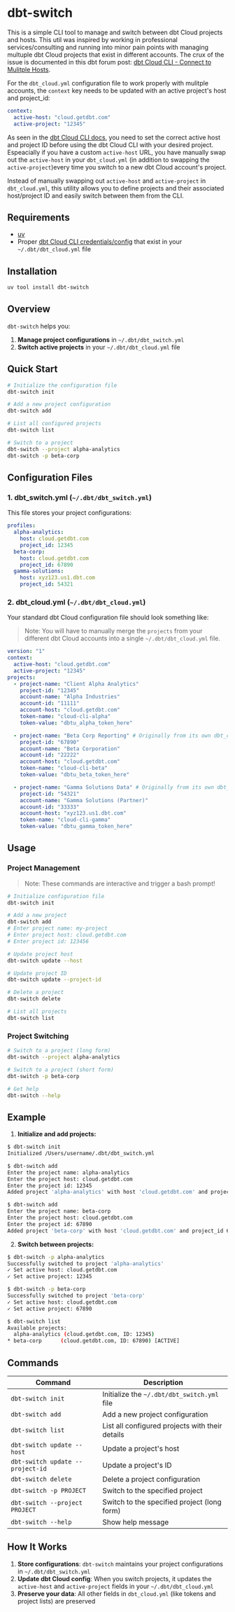 # dbt-switch

This is a simple CLI tool to manage and switch between dbt Cloud projects and hosts. This util was inspired by working in professional services/consulting and running into minor pain points with managing multuple dbt Cloud projects that exist in different accounts. The crux of the issue is documented in this dbt forum post: [dbt Cloud CLI - Connect to Mulitple Hosts](https://discourse.getdbt.com/t/dbt-cloud-cli-connect-to-multiple-hosts/14075).

For the `dbt_cloud.yml` configuration file to work properly with mulitple accounts, the `context` key needs to be updated with an active project's host and project_id:

```yml
context:
  active-host: "cloud.getdbt.com"
  active-project: "12345"
```

As seen in the [dbt Cloud CLI docs](https://docs.getdbt.com/docs/cloud/configure-cloud-cli#configure-the-dbt-cli), you need to set the correct active host and project ID before using the dbt Cloud CLI with your desired project.  Espeacially if you have a custom `active-host` URL, you have manually swap out the `active-host` in your `dbt_cloud.yml` (in addition to swapping the `active-project`)every time you switch to a new dbt Cloud account's project.

Instead of manually swapping out `active-host` and `active-project` in `dbt_cloud.yml`, this utility allows you to define projects and their associated host/project ID and easily switch between them from the CLI.

## Requirements
- [uv](https://docs.astral.sh/uv/getting-started/installation/)
- Proper [dbt Cloud CLI credentials/config](https://docs.getdbt.com/docs/cloud/configure-cloud-cli#configure-the-dbt-cli) that exist in your `~/.dbt/dbt_cloud.yml` file 

## Installation

```bash
uv tool install dbt-switch
```

## Overview

`dbt-switch` helps you:
1. **Manage project configurations** in `~/.dbt/dbt_switch.yml`
2. **Switch active projects** in your `~/.dbt/dbt_cloud.yml` file

## Quick Start

```bash
# Initialize the configuration file
dbt-switch init

# Add a new project configuration
dbt-switch add

# List all configured projects
dbt-switch list

# Switch to a project
dbt-switch --project alpha-analytics
dbt-switch -p beta-corp
```

## Configuration Files

### 1. dbt_switch.yml (`~/.dbt/dbt_switch.yml`)

This file stores your project configurations:

```yaml
profiles:
  alpha-analytics:
    host: cloud.getdbt.com
    project_id: 12345
  beta-corp:
    host: cloud.getdbt.com  
    project_id: 67890
  gamma-solutions:
    host: xyz123.us1.dbt.com
    project_id: 54321
```

### 2. dbt_cloud.yml (`~/.dbt/dbt_cloud.yml`)

Your standard dbt Cloud configuration file should look something like:

>Note: You will have to manually merge the `projects` from your different dbt Cloud accounts into a single `~/.dbt/dbt_cloud.yml` file.

```yaml
version: "1"
context:
  active-host: "cloud.getdbt.com"
  active-project: "12345"
projects:
  - project-name: "Client Alpha Analytics"
    project-id: "12345"
    account-name: "Alpha Industries"
    account-id: "11111"
    account-host: "cloud.getdbt.com"
    token-name: "cloud-cli-alpha"
    token-value: "dbtu_alpha_token_here"

  - project-name: "Beta Corp Reporting" # Originally from its own dbt_cloud.yml, manually "merged" (paseted) in
    project-id: "67890"
    account-name: "Beta Corporation"
    account-id: "22222"
    account-host: "cloud.getdbt.com"
    token-name: "cloud-cli-beta"
    token-value: "dbtu_beta_token_here"

  - project-name: "Gamma Solutions Data" # Originally from its own dbt_cloud.yml, manually "merged" (paseted) in
    project-id: "54321"
    account-name: "Gamma Solutions (Partner)"
    account-id: "33333"
    account-host: "xyz123.us1.dbt.com"
    token-name: "cloud-cli-gamma"
    token-value: "dbtu_gamma_token_here"
```

## Usage

### Project Management

>Note: These commands are interactive and trigger a bash prompt!

```bash
# Initialize configuration file
dbt-switch init

# Add a new project
dbt-switch add
# Enter project name: my-project
# Enter project host: cloud.getdbt.com
# Enter project id: 123456

# Update project host
dbt-switch update --host

# Update project ID  
dbt-switch update --project-id

# Delete a project
dbt-switch delete

# List all projects
dbt-switch list
```

### Project Switching

```bash
# Switch to a project (long form)
dbt-switch --project alpha-analytics

# Switch to a project (short form)
dbt-switch -p beta-corp

# Get help
dbt-switch --help
```

## Example

1. **Initialize and add projects:**

  ```bash
  $ dbt-switch init
  Initialized /Users/username/.dbt/dbt_switch.yml

  $ dbt-switch add
  Enter the project name: alpha-analytics
  Enter the project host: cloud.getdbt.com
  Enter the project id: 12345
  Added project 'alpha-analytics' with host 'cloud.getdbt.com' and project_id 12345

  $ dbt-switch add
  Enter the project name: beta-corp  
  Enter the project host: cloud.getdbt.com
  Enter the project id: 67890
  Added project 'beta-corp' with host 'cloud.getdbt.com' and project_id 67890
  ```

2. **Switch between projects:**

  ```bash
  $ dbt-switch -p alpha-analytics
  Successfully switched to project 'alpha-analytics'
  ✓ Set active host: cloud.getdbt.com
  ✓ Set active project: 12345

  $ dbt-switch -p beta-corp  
  Successfully switched to project 'beta-corp'
  ✓ Set active host: cloud.getdbt.com
  ✓ Set active project: 67890
  
  $ dbt-switch list
  Available projects:
    alpha-analytics (cloud.getdbt.com, ID: 12345)
  * beta-corp      (cloud.getdbt.com, ID: 67890) [ACTIVE]
  ```

## Commands

| Command | Description |
|---------|-------------|
| `dbt-switch init` | Initialize the `~/.dbt/dbt_switch.yml` file |
| `dbt-switch add` | Add a new project configuration |
| `dbt-switch list` | List all configured projects with their details |
| `dbt-switch update --host` | Update a project's host |
| `dbt-switch update --project-id` | Update a project's ID |
| `dbt-switch delete` | Delete a project configuration |
| `dbt-switch -p PROJECT` | Switch to the specified project |
| `dbt-switch --project PROJECT` | Switch to the specified project (long form) |
| `dbt-switch --help` | Show help message |

## How It Works

1. **Store configurations**: `dbt-switch` maintains your project configurations in `~/.dbt/dbt_switch.yml`
2. **Update dbt Cloud config**: When you switch projects, it updates the `active-host` and `active-project` fields in your `~/.dbt/dbt_cloud.yml`
3. **Preserve your data**: All other fields in `dbt_cloud.yml` (like tokens and project lists) are preserved